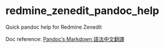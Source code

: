 redmine_zenedit_pandoc_help
===========================


Quick pandoc help for Redmine Zenedit


Doc reference: [Pandoc’s Markdown 語法中文翻譯](http://pages.tzengyuxio.me/pandoc/)
